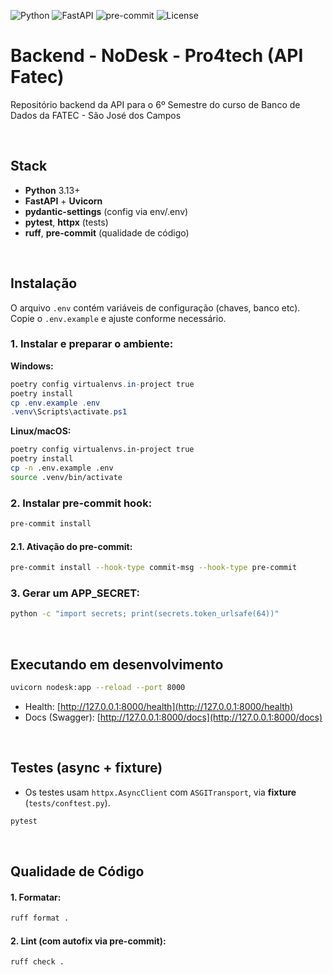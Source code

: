 <!-- Badges -->
![Python](https://img.shields.io/badge/python-3.13%2B-blue)
![FastAPI](https://img.shields.io/badge/FastAPI-async-green)
![pre-commit](https://img.shields.io/badge/pre--commit-enabled-brightgreen)
![License](https://img.shields.io/badge/license-MIT-blue)

# Backend - NoDesk - Pro4tech (API Fatec)

Repositório backend da API para o 6º Semestre do curso de Banco de Dados da FATEC - São José dos Campos

<br>

## Stack

* **Python** 3.13+
* **FastAPI** + **Uvicorn**
* **pydantic-settings** (config via env/.env)
* **pytest**, **httpx** (tests)
* **ruff**, **pre-commit** (qualidade de código)

<br>

## Instalação

O arquivo `.env` contém variáveis de configuração (chaves, banco etc). Copie o `.env.example` e ajuste conforme necessário.

### 1. Instalar e preparar o ambiente:

**Windows:**
```powershell
poetry config virtualenvs.in-project true
poetry install
cp .env.example .env
.venv\Scripts\activate.ps1
```

**Linux/macOS:**
```bash
poetry config virtualenvs.in-project true
poetry install
cp -n .env.example .env
source .venv/bin/activate
```

### 2. Instalar pre-commit hook:

```bash
pre-commit install
```

#### 2.1. Ativação do pre-commit:
```bash
pre-commit install --hook-type commit-msg --hook-type pre-commit
```

### 3. Gerar um APP_SECRET:
```bash
python -c "import secrets; print(secrets.token_urlsafe(64))"
```

<br>

## Executando em desenvolvimento

```bash
uvicorn nodesk:app --reload --port 8000
```

* Health: [http://127.0.0.1:8000/health](http://127.0.0.1:8000/health)
* Docs (Swagger): [http://127.0.0.1:8000/docs](http://127.0.0.1:8000/docs)

<br>

## Testes (async + fixture)

* Os testes usam `httpx.AsyncClient` com `ASGITransport`, via **fixture** (`tests/conftest.py`).


```bash
pytest
```

<br>

## Qualidade de Código

#### 1. Formatar:

```bash
ruff format .
```

#### 2. Lint (com autofix via pre-commit):

```bash
ruff check .
```

